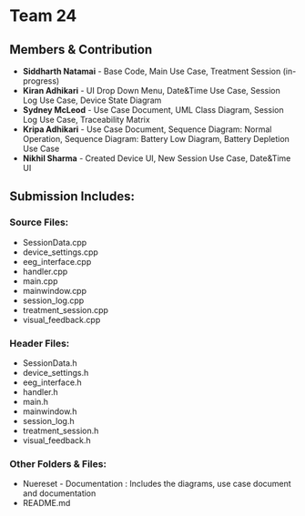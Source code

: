 # Team 24

## Members & Contribution 

- **Siddharth Natamai** - Base Code, Main Use Case, Treatment Session (in-progress)
- **Kiran Adhikari** - UI Drop Down Menu, Date&Time Use Case, Session Log Use Case, Device State Diagram
- **Sydney McLeod** - Use Case Document, UML Class Diagram, Session Log Use Case, Traceability Matrix
- **Kripa Adhikari** - Use Case Document, Sequence Diagram: Normal Operation, Sequence Diagram: Battery Low Diagram, Battery Depletion Use Case
- **Nikhil Sharma** - Created Device UI, New Session Use Case, Date&Time UI  

## Submission Includes:

### Source Files:
	
- SessionData.cpp
- device_settings.cpp
- eeg_interface.cpp
- handler.cpp
- main.cpp
- mainwindow.cpp
- session_log.cpp
- treatment_session.cpp
- visual_feedback.cpp

### Header Files: 
	
- SessionData.h
- device_settings.h
- eeg_interface.h
- handler.h
- main.h
- mainwindow.h
- session_log.h
- treatment_session.h
- visual_feedback.h

### Other Folders & Files:

- Nuereset - Documentation : Includes the diagrams, use case document and documentation 
- README.md

